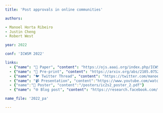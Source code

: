 ```yaml
---
title: 'Post approvals in online communities'

authors:

- Manoel Horta Ribeiro
- Justin Cheng
- Robert West

year: 2022

conf: 'ICWSM 2022'

links:
  - {"name": "📜 Paper", "content": "https://ojs.aaai.org/index.php/ICWSM/article/view/19296"}
  - {"name": "📄 Pre-print", "content": "https://arxiv.org/abs/2105.07523"}
  - {"name": "🐦 Twitter Thread", "content": "https://twitter.com/manoelribeiro/status/1532280677055483904"}
  - {"name": "📹 Presentation", "content":"https://www.youtube.com/watch?v=ce6ReJcv0wU"}
  - {"name":"📃 Poster", "content":"/posters/ic2s2_poster_2.pdf"}
  - {"name": "🌐 Blog post", "content": "https://research.facebook.com/blog/2022/7/post-approvals-in-online-communities/"}

name_file: '2022_pa'

---
```

